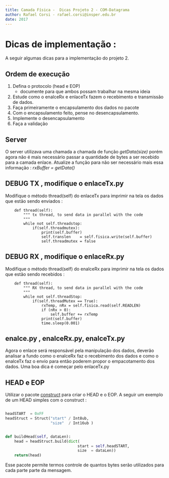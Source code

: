 ```yaml
---
title: Camada Física -  Dicas Projeto 2 - COM-Datagrama 
author: Rafael Corsi - rafael.corsi@insper.edu.br
date: 2017
---
```


# Dicas de implementação :

A seguir algumas dicas para a implementação do projeto 2.

## Ordem de execução

1. Defina o protocolo (head e EOP)
    - documente para que ambos possam trabalhar na mesma ideia
1. Estude como o enalceRx e enlaceTx fazem o recebimento e transmissão de dados.
1. Faça primeiramente o encapsulamento dos dados no pacote
1. Com o encapsulamento feito, pense no desencapsulamento.
1. Implemente o desencapsulamento 
1. Faça a validação

## Server

O server utilizava uma chamada a chamada de função *getData(size)* porém agora não é mais necessário passar a quantidade de bytes a ser recebido para a camada enlace. Atualize a função para não ser necessário mais essa informação : *rxBuffer = getData()*

## DEBUG TX , modifique o enlaceTx.py

Modifique o método thread(self) do enlaceTx para imprimir na tela os dados que estão sendo enviados :

```
    def thread(self):
        """ tx thread, to send data in parallel with the code
        """
        while not self.threadstop:
            if(self.threadmutex):
                print(self.buffer)
                self.translen    = self.fisica.write(self.buffer)
                self.threadmutex = false
```

## DEBUG RX , modifique o enlaceRx.py

Modifique o método thread(self) do enalceRx para imprimir na tela os dados que estão sendo recebidos :

```
    def thread(self):
        """ RX thread, to send data in parallel with the code
        """
        while not self.threadStop:
            if(self.threadMutex == True):
                rxTemp, nRx = self.fisica.read(self.READLEN)
                if (nRx > 0):
                    self.buffer += rxTemp
                print(self.buffer)
                time.sleep(0.001)
```

## enalce.py , enalceRx.py, enalceTx.py

Agora o enlace será responsável pela manipulação dos dados, deverão analisar a fundo como o enalceRx faz o recebimento dos dados e como o enalceTx faz o envio para então poderem propor o empacotamento dos dados. Uma boa dica é começar pelo enlaceTx.py

## HEAD e EOP

Utilizar o pacote [construct](https://construct.readthedocs.io/en/latest/) para criar o HEAD e o EOP. A seguir um exemplo de um HEAD simples com o construct : 

```python

headSTART  = 0xFF 
headStruct = Struct("start" / Int8ub,
                    "size"  / Int16ub )


def buildHead(self, dataLen):
    head = headStruct.build(dict(
                                start = self.headSTART,
                                size  = dataLen))
    return(head)
```

Esse pacote permite termos controle de quantos bytes serão utilizados para cada parte parte da mensagem.

